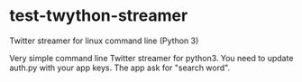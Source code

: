# test-twython-streamer
Twitter streamer for linux command line (Python 3)

Very simple command line Twitter streamer for python3. You need to update auth.py with your app keys.
The app ask for "search word".
